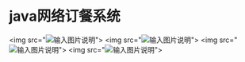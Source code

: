 # java网络订餐系统
<img src="![输入图片说明](https://images.gitee.com/uploads/images/2020/1207/230704_1035ceed_1206528.png "屏幕截图.png")">
<img src="![输入图片说明](https://images.gitee.com/uploads/images/2020/1207/230751_5f8b248f_1206528.png "屏幕截图.png")">
<img src="![输入图片说明](https://images.gitee.com/uploads/images/2020/1207/230732_b1ba18ce_1206528.png "屏幕截图.png")">
<img src="![输入图片说明](https://images.gitee.com/uploads/images/2020/1207/230734_291f5948_1206528.png "屏幕截图.png")">
